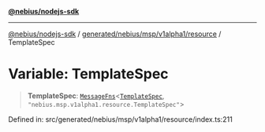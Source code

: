 [**@nebius/nodejs-sdk**](../../../../../../README.md)

***

[@nebius/nodejs-sdk](../../../../../../README.md) / [generated/nebius/msp/v1alpha1/resource](../README.md) / TemplateSpec

# Variable: TemplateSpec

> **TemplateSpec**: [`MessageFns`](../../../../../../runtime/protos/core/interfaces/MessageFns.md)\<[`TemplateSpec`](../interfaces/TemplateSpec.md), `"nebius.msp.v1alpha1.resource.TemplateSpec"`\>

Defined in: src/generated/nebius/msp/v1alpha1/resource/index.ts:211
